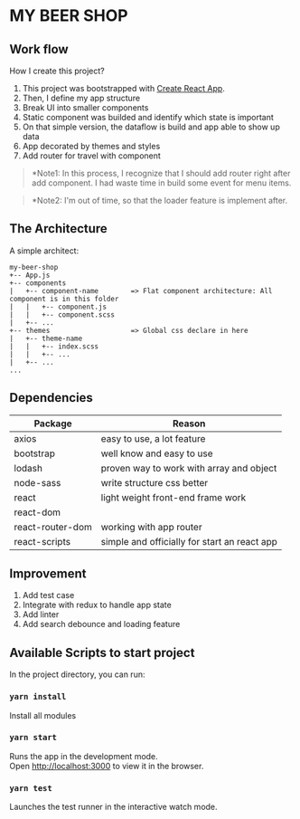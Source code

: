 # MY BEER SHOP

## Work flow

How I create this project?

1. This project was bootstrapped with [Create React App](https://github.com/facebook/create-react-app).
2. Then, I define my app structure
3. Break UI into smaller components
4. Static component was builded and identify which state is important
5. On that simple version, the dataflow is build and app able to show up data
6. App decorated by themes and styles
7. Add router for travel with component

> *Note1: In this process, I recognize that I should add router right after add component. I had waste time in build some event for menu items.

> *Note2: I'm out of time, so that the loader feature is implement after.

## The Architecture

A simple architect:

```
my-beer-shop
+-- App.js
+-- components
|   +-- component-name        => Flat component architecture: All component is in this folder
|   |   +-- component.js
|   |   +-- component.scss
|   +-- ...
+-- themes                    => Global css declare in here
|   +-- theme-name
|   |   +-- index.scss
|   |   +-- ...
|   +-- ...
...
```

## Dependencies

| Package          | Reason                                       |
|------------------|----------------------------------------------|
| axios            | easy to use, a lot feature                   |
| bootstrap        | well know and easy to use                    |
| lodash           | proven way to work with array and object     |
| node-sass        | write structure css better                   |
| react            | light weight front-end frame work            |
| react-dom        |                                              |
| react-router-dom | working with app router                      |
| react-scripts    | simple and officially for start an react app |

## Improvement

1. Add test case
2. Integrate with redux to handle app state
3. Add linter
4. Add search debounce and loading feature

## Available Scripts to start project

In the project directory, you can run:

### `yarn install`

Install all modules

### `yarn start`

Runs the app in the development mode.<br>
Open [http://localhost:3000](http://localhost:3000) to view it in the browser.

### `yarn test`

Launches the test runner in the interactive watch mode.<br>
